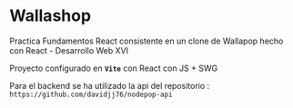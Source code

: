 # Wallashop

Practica Fundamentos React consistente en un clone de Wallapop hecho con React - Desarrollo Web XVI

Proyecto configurado en **`Vite`** con React con JS + SWG 

Para el backend se ha utilizado la api del repositorio : `https://github.com/davidjj76/nodepop-api`
